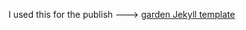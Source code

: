
I used this for the publish ---> <a href="https://github.com/maximevaillancourt/digital-garden-jekyll-template">garden Jekyll template</a>